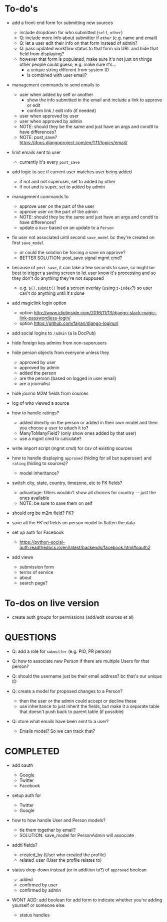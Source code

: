 # To-do's

* add a front-end form for submitting new sources
	* include dropdown for who submitted (`self`, `other`)
	* Q: include more info about submitter if `other` (e.g. name and email)
	* Q: let a user edit their info on that form instead of admin?
	* Q: pass updated workflow status to that form via URL and hide that field from displaying?
	* however that form is populated, make sure it's not just on things other people could guess; e.g. make sure it's... 
		* a unique string different from system ID
		* is combined with user email?

* management commands to send emails to 
	* user when added by self or another
		* show the info submitted in the email and include a link to approve or edit
		* confirm link / edit info (if needed)
	* user when approved by user
	* user when approved by admin
	* NOTE: should they be the same and just have an args and condtl to have differences?
	* NOTE: post_save?
https://docs.djangoproject.com/en/1.11/topics/email/

* limit emails sent to user
	* currently it's every `post_save`

* add logic to see if current user matches user being added
	* if not and not superuser, set to added by other
	* if not and is super, set to added by admin

* management commands to 
	* approve user on the part of the user
	* approve user on the part of the admin
	* NOTE: should they be the same and just have an args and condtl to have differences?
	* update a `User` based on an update to a `Person`

* fix user not associated until second `save_model` bc they're created on first `save_model`
	* or could the solution be forcing a save on approve?
	* BETTER SOLUTION: post_save signal mgmt cmd?

* because of `post_save`, it can take a few seconds to save, so might be best to trigger a saving screen to let user know it's processing and so they don't do anything they're not supposed
	* e.g. `$().submit()` load a screen overlay (using `z-index`?) so user can't do anything until it's done

* add magiclink login option
	* option http://www.idiotinside.com/2016/11/13/django-slack-magic-link-passwordless-login/
	* option https://github.com/fajran/django-loginurl

* add social logins to `/admin` (a la DocPub)

* hide foreign key admins from non-superusers

* hide person objects from everyone unless they 
	* approved by user
	* approved by admin
	* added the person
	* are the person (based on logged in user email)
	* are a journalist

* hide journo M2M fields from sources

* log of who viewed a source

* how to handle ratings? 
	* added directly on the person or added in their own model and then you choose a user to attach it to?
	* ManyToManyField? (only show ones added by that user)
	* use a mgmt cmd to calculate?

* write import script (mgmt cmd) for csv of existing sources

* how to handle displaying `approved` (hiding for all but superuser) and `rating` (hiding to sources)?
	* model inheritance? 

* switch city, state, country, timezone, etc to FK fields?
	* advantage: filters wouldn't show all choices for country -- just the ones available
	* NOTE: be sure to save them on self

* should org be m2m field? FK?

* save all the FK'ed fields on person model to flatten the data

* set up auth for Facebook
	* https://python-social-auth.readthedocs.io/en/latest/backends/facebook.html#oauth2

* add views
	* submission form
	* terms of service
	* about
	* search page?

# To-dos on live version

* create auth groups for permissions (add/edit sources et al)

# QUESTIONS 

* Q: add a role for `submitter` (e.g. PIO, PR person)

* Q: how to associate new Person if there are multiple Users for that person? 

* Q: should the username just be their email address? bc that's our unique ID

* Q: create a model for proposed changes to a Person?
	* then the user or the admin could accept or decline these
	* use inheritance to just inherit the fields, but make it a separate table that doesn't push back to parent table (if possible)

* Q: store what emails have been sent to a user?
	* Emails model? So we can track that?

# COMPLETED

* add oauth
	* Google
	* Twitter
	* Facebook

* setup auth for 
	* Twitter
	* Google

* how to how handle User and Person models?
	* tie them together by email?
	* SOLUTION: save_model for PersonAdmin will associate

* addtl fields?
	* created_by (User who created the profile)
	* related_user (User the profile relates to)

* status drop-down instead (or in addition to?) of `approved` boolean
	* added
	* confirmed by user
	* confirmed by admin

* WONT ADD: add boolean for add form to indicate whether you're adding yourself or someone else
	* status handles